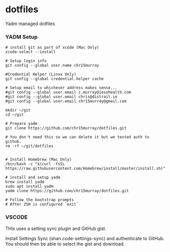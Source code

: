 # dotfiles
Yadm managed dotfiles

### YADM Setup
```
# install git as part of xcode (Mac Only)
xcode-select --install

# Setup login info
git config --global user.name chr15murray

#Credential Helper (Linux Only)
git config --global credential.helper cache

# Setup email to whichever address makes sense...
#git config --global user.email c.murray@iesohealth.com
#git config --global user.email chris@distrail.io
#git config --global user.email chr15murr4y@gmail.com

mkdir ~/git
cd ~/git

# Prepare yadm
git clone https://github.com/chr15murray/dotfiles.git

# You don't need this so we can delete it but we tested auth to github.
rm -rf ~/git/dotfiles


# Install Homebrew (Mac Only)
/bin/bash -c "$(curl -fsSL https://raw.githubusercontent.com/Homebrew/install/master/install.sh)"

# install and setup yadm
brew install yadm
sudo apt install yadm 
yadm clone https://github.com/chr15murray/dotfiles.git

# Follow the bootstrap prompts
# After ZSH is configured `exit`

```

### VSCODE

THis uses a setting sync plugin and GitHub gist. 

Install Settings Sync (shan.code-settings-sync) and authenticate to GitHub. You should then be able to select the gist and download.

